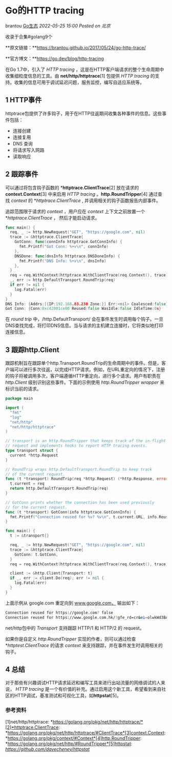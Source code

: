 # Go的HTTP tracing

brantou [Go生态](javascript:void(0);) *2022-05-25 15:00* *Posted on 北京*

收录于合集#golang9个

**原文链接：**https://brantou.github.io/2017/05/24/go-http-trace/

**官方博文：**https://go.dev/blog/http-tracing

在Go 1.7中，引入了 *HTTP tracing* ，这是在HTTP客户端请求的整个生命周期中收集细粒度信息的工具。由 **net/http/httptrace**[1] 包提供 *HTTP tracing* 的支持。收集的信息可用于调试延迟问题，服务监控，编写自适应系统等。

## 1 HTTP事件

httptrace包提供了许多钩子，用于在HTTP往返期间收集各种事件的信息。这些事件包括：

- 连接创建
- 连接复用
- DNS 查询
- 将请求写入网路
- 读取响应

## 2 跟踪事件

可以通过将包含钩子函数的 ***httptrace.ClientTrace**[2] 放在请求的 **context.Context**[3] 中来启用 *HTTP tracing* 。**http.RoundTripper**[4] 通过查找 *context* 的 **httptrace.ClientTrace* , 并调用相关的钩子函数报告内部事件。

追踪范围限于请求的 *context* ，用户应在 *context* 上下文之前放置一个 **httptrace.ClientTrace* ， 然后才能启动请求。

```go
func main() {
  req, _ := http.NewRequest("GET", "https://google.com", nil)
  trace := &httptrace.ClientTrace{
    GotConn: func(connInfo httptrace.GotConnInfo) {
      fmt.Printf("Got Conn: %+v\n", connInfo)
    },
    DNSDone: func(dnsInfo httptrace.DNSDoneInfo) {
      fmt.Printf("DNS Info: %+v\n", dnsInfo)
    },
  }
  req = req.WithContext(httptrace.WithClientTrace(req.Context(), trace))
  _, err := http.DefaultTransport.RoundTrip(req)
  if err != nil {
    log.Fatal(err)
  }
}
DNS Info: {Addrs:[{IP:192.168.83.230 Zone:}] Err:<nil> Coalesced:false}
Got Conn: {Conn:0xc42001ce00 Reused:false WasIdle:false IdleTime:0s}
```

在 *round trip* 中，/http.DefaultTransport/ 会在事件发生时调用每个钩子。一旦DNS查找完成，将打印DNS信息。当与请求的主机建立连接时，它将类似地打印连接信息。

## 3 跟踪http.Client

跟踪机制旨在跟踪单个http.Transport.RoundTrip的生命周期中的事件。但是，客户端可以进行多次往返，以完成HTTP请求。例如，在URL重定向的情况下，注册的钩子将被调用多次，客户端遵循HTTP重定向，进行多个请求。用户有职责在 *http.Client* 级别识别这些事件。下面的示例使用 *http.RoundTripper wrapper* 来标识当前的请求。

```go
package main

import (
  "fmt"
  "log"
  "net/http"
  "net/http/httptrace"
)

// transport is an http.RoundTripper that keeps track of the in-flight
// request and implements hooks to report HTTP tracing events.
type transport struct {
  current *http.Request
}

// RoundTrip wraps http.DefaultTransport.RoundTrip to keep track
// of the current request.
func (t *transport) RoundTrip(req *http.Request) (*http.Response, error) {
  t.current = req
  return http.DefaultTransport.RoundTrip(req)
}

// GotConn prints whether the connection has been used previously
// for the current request.
func (t *transport) GotConn(info httptrace.GotConnInfo) {
  fmt.Printf("Connection reused for %v? %v\n", t.current.URL, info.Reused)
}

func main() {
  t := &transport{}

  req, _ := http.NewRequest("GET", "https://google.com", nil)
  trace := &httptrace.ClientTrace{
    GotConn: t.GotConn,
  }
  req = req.WithContext(httptrace.WithClientTrace(req.Context(), trace))

  client := &http.Client{Transport: t}
  if _, err := client.Do(req); err != nil {
    log.Fatal(err)
  }
}
```

上面示例从 google.com 重定向到 www.google.com， 输出如下：

```sh
Connection reused for https://google.com? false
Connection reused for https://www.google.com.hk/?gfe_rd=cr&ei=olwkWd3BAa-M8Qfjs73IBA? false
```

net/http包中的 *Transport* 支持跟踪 HTTP/1 和 HTTP/2 的 request。

如果你是自定义 *http.RoundTripper* 实现的作者，则可以通过检查 **httptest.ClientTrace* 的请求 *context* 来支持跟踪，并在事件发生时调用相关的钩子。

## 4 总结

对于那些有兴趣调试HTTP请求延迟和编写工具来进行出站流量的网络调试的人来说， *HTTP tracing* 是一个有价值的补充。通过启用这个新工具，希望看到来自社区的HTTP调试，基准测试和可视化工具，如**httpstat**[5]。

### 参考资料

[1]net/http/httptrace: *https://golang.org/pkg/net/http/httptrace/*[2]*httptrace.ClientTrace: *https://golang.org/pkg/net/http/httptrace/#ClientTrace*[3]context.Context: *https://golang.org/pkg/context/#Context*[4]http.RoundTripper: *https://golang.org/pkg/net/http/#RoundTripper*[5]httpstat: *https://github.com/davecheney/httpstat*

